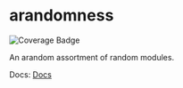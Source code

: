 # arandomness
![Coverage Badge](https://img.shields.io/badge/coverage-86%25-yellowgreen.svg)

An arandom assortment of random modules.

Docs:
[Docs](https://arandomness.readthedocs.io/en/latest/)
